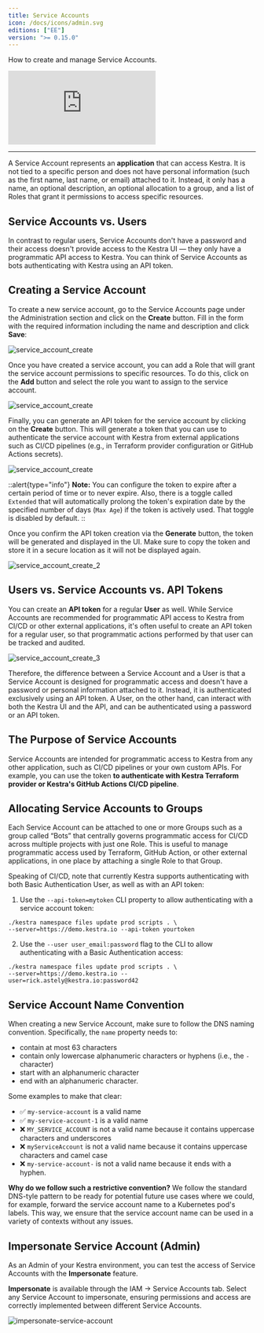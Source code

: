 ```yaml
---
title: Service Accounts
icon: /docs/icons/admin.svg
editions: ["EE"]
version: ">= 0.15.0"
---
```


How to create and manage Service Accounts.


<div class="video-container">
  <iframe src="https://www.youtube.com/embed/5_rVseynye4?si=LdgbY4LOwYLgIat2" title="YouTube video player" frameborder="0" allow="accelerometer; autoplay; clipboard-write; encrypted-media; gyroscope; picture-in-picture; web-share" referrerpolicy="strict-origin-when-cross-origin" allowfullscreen></iframe>
</div>

---

A Service Account represents an **application** that can access Kestra. It is not tied to a specific person and does not have personal information (such as the first name, last name, or email) attached to it. Instead, it only has a name, an optional description, an optional allocation to a group, and a list of Roles that grant it permissions to access specific resources.

## Service Accounts vs. Users

In contrast to regular users, Service Accounts don't have a password and their access doesn't provide access to the Kestra UI — they only have a programmatic API access to Kestra. You can think of Service Accounts as bots authenticating with Kestra using an API token.

## Creating a Service Account

To create a new service account, go to the Service Accounts page under the Administration section and click on the **Create** button. Fill in the form with the required information including the name and description and click **Save**:

![service_account_create](/docs/user-interface-guide/service_account_create.png)

Once you have created a service account, you can add a Role that will grant the service account permissions to specific resources. To do this, click on the **Add** button and select the role you want to assign to the service account.

![service_account_create](/docs/user-interface-guide/service_account_create.png)

Finally, you can generate an API token for the service account by clicking on the **Create** button. This will generate a token that you can use to authenticate the service account with Kestra from external applications such as CI/CD pipelines (e.g., in Terraform provider configuration or GitHub Actions secrets).

![service_account_create](/docs/user-interface-guide/service_account_create.png)

::alert{type="info"}
**Note:** You can configure the token to expire after a certain period of time or to never expire. Also, there is a toggle called `Extended` that will automatically prolong the token's expiration date by the specified number of days (`Max Age`) if the token is actively used. That toggle is disabled by default.
::

Once you confirm the API token creation via the **Generate** button, the token will be generated and displayed in the UI. Make sure to copy the token and store it in a secure location as it will not be displayed again.

![service_account_create_2](/docs/user-interface-guide/service_account_create_2.png)

## Users vs. Service Accounts vs. API Tokens

You can create an **API token** for a regular **User** as well. While Service Accounts are recommended for programmatic API access to Kestra from CI/CD or other external applications, it's often useful to create an API token for a regular user, so that programmatic actions performed by that user can be tracked and audited.

![service_account_create_3](/docs/user-interface-guide/service_account_create_3.png)

Therefore, the difference between a Service Account and a User is that a Service Account is designed for programmatic access and doesn't have a password or personal information attached to it. Instead, it is authenticated exclusively using an API token. A User, on the other hand, can interact with both the Kestra UI and the API, and can be authenticated using a password or an API token.

## The Purpose of Service Accounts

Service Accounts are intended for programmatic access to Kestra from any other application, such as CI/CD pipelines or your own custom APIs. For example, you can use the token **to authenticate with Kestra Terraform provider or Kestra's GitHub Actions CI/CD pipeline**.

## Allocating Service Accounts to Groups

Each Service Account can be attached to one or more Groups such as a group called “Bots” that centrally governs programmatic access for CI/CD across multiple projects with just one Role. This is useful to manage programmatic access used by Terraform, GitHub Action, or other external applications, in one place by attaching a single Role to that Group.

Speaking of CI/CD, note that currently Kestra supports authenticating with both Basic Authentication User, as well as with an API token:

1. Use the `--api-token=mytoken` CLI property to allow authenticating with a service account token:

```
./kestra namespace files update prod scripts . \
--server=https://demo.kestra.io --api-token yourtoken
```

2. Use the `--user user_email:password` flag to the CLI to allow authenticating with a Basic Authentication access:

```
./kestra namespace files update prod scripts . \
--server=https://demo.kestra.io --user=rick.astely@kestra.io:password42
```

## Service Account Name Convention

When creating a new Service Account, make sure to follow the DNS naming convention. Specifically, the `name` property needs to:
- contain at most 63 characters
- contain only lowercase alphanumeric characters or hyphens (i.e., the `-` character)
- start with an alphanumeric character
- end with an alphanumeric character.

Some examples to make that clear:
- ✅ `my-service-account` is a valid name
- ✅ `my-service-account-1` is a valid name
- ❌ `MY_SERVICE_ACCOUNT` is not a valid name because it contains uppercase characters and underscores
- ❌ `myServiceAccount` is not a valid name because it contains uppercase characters and camel case
- ❌ `my-service-account-` is not a valid name because it ends with a hyphen.

**Why do we follow such a restrictive convention?** We follow the standard DNS-tyle pattern to be ready for potential future use cases where we could, for example, forward the service account name to a Kubernetes pod's labels. This way, we ensure that the service account name can be used in a variety of contexts without any issues.

## Impersonate Service Account (Admin)

As an Admin of your Kestra environment, you can test the access of Service Accounts with the **Impersonate** feature.

**Impersonate** is available through the IAM -> Service Accounts tab. Select any Service Account to impersonate, ensuring permissions and access are correctly implemented between different Service Accounts.

![impersonate-service-account](/docs/enterprise/impersonate-service-account.png)
